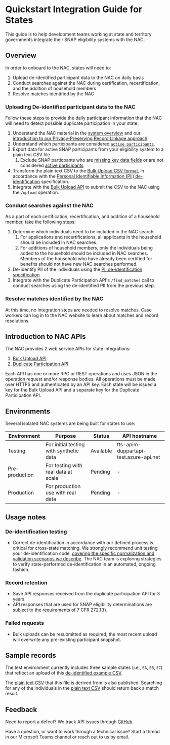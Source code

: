 # Quickstart Integration Guide for States

This guide is to help development teams working at state and territory governments integrate their SNAP eligibility systems with the NAC. 

## Overview

In order to onboard to the NAC, states will need to:

1. Upload de-identified participant data to the NAC on daily basis
1. Conduct searches against the NAC during certification, recertification, and the addition of household members
1. Resolve matches identified by the NAC

### Uploading De-identified participant data to the NAC
Follow these steps to provide the daily participant information that the NAC will need to detect possible duplicate participation in your state:

1. Understand the NAC material in the [system overview](https://github.com/18F/piipan#overview) and our [introduction to our Privacy-Preserving Record Linkage approach](https://github.com/18F/piipan/blob/dev/docs/pprl-plain.md).
1. Understand which participants are considered [`active participants`](/etl/docs/bulk-import.md#definition-of-active-participants).
1. Export data for active SNAP participants from your eligibility system to a plain text CSV file.
    1. Exclude SNAP particpants who are [missing key data fields](/etl/docs/bulk-import.md#participant-records-to-exclude) or are not considered [active participants](/etl/docs/bulk-import.md#definition-of-active-participants)
1. Transform the plain text CSV to the [Bulk Upload CSV format](../etl/docs/bulk-import.md), in accordance with the [Personal Identifiable Information (PII) de-identification](./pprl.md) specification.
1. Integrate with the [Bulk Upload API](./openapi/generated/bulk-api/openapi.md) to submit the CSV to the NAC using the `/upload` operation.

### Conduct searches against the NAC
As a part of each certification, recertification, and addition of a household member, take the following steps:

1. Determine which individuals need to be included in the NAC search:
    1. For applications and recertifications, all applicants in the household should be included in NAC searches.
    1. For additions of household members, only the individuals being added to the household should be included in NAC searches.  Members of the household who have already been certified for benefits should not have new NAC searches performed.
1. De-identify PII of the individuals using the [PII de-identification specification](./pprl.md)
1. Integrate with the Duplicate Participation API's `/find_matches` call to conduct searches using the de-identified PII from the previous step.

### Resolve matches identified by the NAC
At this time, no integration steps are needed to resolve matches. Case workers can log in to the NAC website to learn about matches and record resolutions.

## Introduction to NAC APIs
The NAC provides 2 web service APIs for state integrations:

1. [Bulk Upload API](./openapi/generated/bulk-api/openapi.md)
1. [Duplicate Participation API](./openapi/generated/duplicate-participation-api/openapi.md)

Each API has one or more RPC or REST operations and uses JSON in the operation request and/or response bodies. All operations must be made over HTTPS and authenticated by an API key. Each state will be issued a key for the Bulk Upload API and a separate key for the Duplicate Participation API.

## Environments

Several isolated NAC systems are being built for states to use:

| Environment    | Purpose                                 | Status    | API hostname                           |
|----------------|-----------------------------------------|-----------|----------------------------------------|
| Testing        | For initial testing with synthetic data | Available | tts-apim-duppartapi-test.azure-api.net |
| Pre-production | For testing with real data at scale     | Pending   | -                                      |
| Production     | For production use with real data       | Pending   | -                                      |

## Usage notes

### De-identification testing
- Correct de-identification in accordance with our defined process is critical for cross-state matching. We strongly recommend unit testing your de-identification code, [covering the specific normalization and validation scenarios we describe](./pprl.md). The NAC team is exploring strategies to verify state-performed de-identification in an automated, ongoing fashion.

### Record retention
- Save API responses received from the duplicate participation API for 3 years.
- API responses that are used for SNAP eligibility determinations are subject to the requirements of 7 CFR 272.1(f).

### Failed requests
- Bulk uploads can be resubmitted as required; the most recent upload will overwrite any pre-existing participant snapshot.

## Sample records

The test environment currently includes three sample states (i.e., `EA`, `EB`, `EC`) that reflect an upload of this [de-identified example CSV](../etl/docs/csv/example.csv). 

The [plain text CSV](../etl/docs/csv/plaintext-example.csv) that this file is derived from is also published. Searching for any of the individuals in the [plain text CSV](../etl/docs/csv/plaintext-example.csv) should return back a match result.

## Feedback

Need to report a defect? We track API issues through [GitHub](https://github.com/18F/piipan/issues).

Have a question, or want to work through a technical issue? Start a thread in our Microsoft Teams channel or reach out to us by email.
